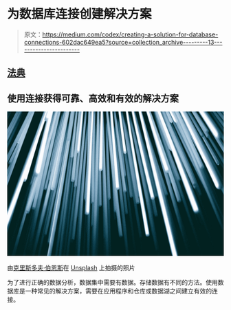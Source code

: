 # 为数据库连接创建解决方案

> 原文：<https://medium.com/codex/creating-a-solution-for-database-connections-602dac649ea5?source=collection_archive---------13----------------------->

## [法典](http://medium.com/codex)

## 使用连接获得可靠、高效和有效的解决方案

![](img/7d5ee90557c1e0deb3abc42ad8324bd7.png)

由[克里斯多夫·伯恩斯](https://unsplash.com/@christopher__burns?utm_source=medium&utm_medium=referral)在 [Unsplash](https://unsplash.com?utm_source=medium&utm_medium=referral) 上拍摄的照片

为了进行正确的数据分析，数据集中需要有数据。存储数据有不同的方法。使用数据库是一种常见的解决方案，需要在应用程序和仓库或数据湖之间建立有效的连接。